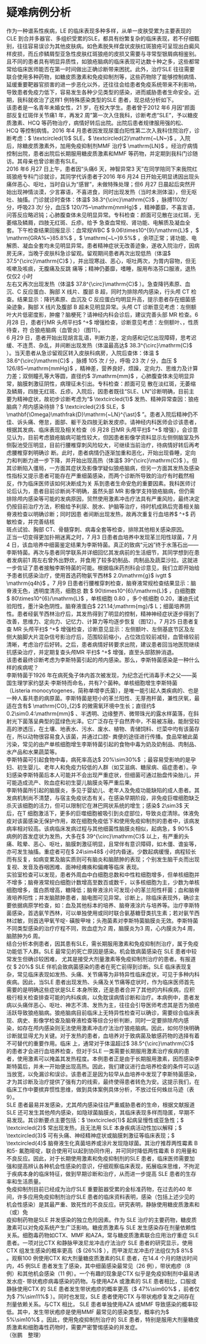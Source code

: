 # 疑难病例分析  
作为一种谱系性疾病，LE 的临床表现多种多样，从单一皮肤受累为主要表现的CLE 到合并多器官、多组织受累的SLE，都具有纷繁复杂的临床表现，若不仔细甄别，往往容易误诊为其他皮肤病。如色素脱失样盘状皮肤红斑狼疮可呈现出白癜风样皮损，而丘疹鳞屑型亚急性皮肤红斑狼疮的皮损又需要与寻常型银屑病相鉴别。且不同的患者具有明显异质性，如狼疮脑病的临床表现可达数十种之多，这些都常常给临床医师能否在第一时间做出正确诊断带来困扰。此外，治疗SLE 往往需要联合使用多种药物，如糖皮质激素和免疫抑制剂等，这些药物除了能够控制病情、延缓重要靶器官损害的进一步恶化以外，还往往会给患者免疫系统带来不利影响，导致患者免疫力低下，容易发生各种少见类型的感染，进而威胁患者生命安全。近期，我科就收治了这样1 例特殊感染类型的SLE 患者，现总结分析如下。  
该患者是一名青年未婚女性，21 岁，在校大学生。患者曾于2012 年6 月因“颜面部反复红斑伴关节痛1 年，再发2 周”第一次入住我科，诊断考虑“SLE”，予以糖皮质激素、HCQ 等药物治疗，病情好转后出院。出院后患者规律服用强的松、 HCQ 等控制病情。2016 年4 月患者因发现尿蛋白阳性第二次入我科住院治疗，诊断考虑：$ \textcircled{1}$    SLE，$ \textcircled{2}\mathrm{~LN~}$    。入院后，除糖皮质激素外，加用免疫抑制剂MMF 治疗$ \mathrm{LN}$    。经治疗病情控制出院，患者出院后长期服用糖皮质激素和MMF 等药物，并定期到我科门诊随访。其母亲也曾诊断患有SLE。  
2016 年6 月27 日上午，患者因“头痛6 天，神智异常3 天”在同学陪同下来我院红斑狼疮专科门诊就诊，其同学代诉患者于2016 年6 月24 日开始无明显诱因出现头痛伴恶心、呕吐，当时自认为“感冒”，未做特殊处理；但6 月27 日晨起后突然开始出现神情淡漠，少言寡语，不喜进食，同时出现发热（当时未测体温），但无呕吐、抽搐。门诊就诊时查体：体温$ 38.3^{\circ}\mathrm{C}$    ，脉搏110次/ 分，呼吸23 次/ 分，血压$ 120/75~\mathrm{mmHg}$    ，精神萎靡，不喜言语，问答反应略迟钝；心肺腹查体未见明显异常。专科检查：颜面可见散在淡红斑，无萎缩及鳞屑，四肢无红斑、丘疹。给予 急查血常规、肾功能、电解质及凝血全套。下午检查结果回报显示：血常规WBC $ 9.06\times10^{9}/\mathrm{L}$    ，$ \mathrm{GRA\%~}85.8\%$ ，$ \mathrm{~L~}9.5\%$ ，余项正常；肾功能、电解质、凝血全套均未见明显异常。患者精神症状无改善迹象，遂收入院治疗，因病房无床，当晚于皮肤科急诊留观。留观期间患者再次出现低热（体温$ 37.5^{\circ}\mathrm{C}$    ），并出现寒战、恶心，呕吐两次，为胃内容物，但无咳嗽及咳痰，无腹痛及反跳 痛等；精神仍萎靡，嗜睡，服用布洛芬口服液，退热仅仅2 小时  
左右又再次出现发热（体温$ 37.8^{\circ}\mathrm{C}$    ）。急查降钙素原、血沉、C 反应蛋白、胸部 X 线片、腹部 B 超，同时为排除颅内感染，行头颅 CT 检查。结果显示：降钙素原、血沉及 C 反应蛋白均明显升高，提示患者存在细菌感染迹象，胸部 X 线片及腹部 B 超未见明显异常。头颅 CT 诊断意见考虑：左侧额叶大片低密度影，肿瘤？脑梗死？请神经内科会诊后，建议完善头部 MR 检查。6月28 日，患者行MR 头颅平扫$ ^+$  增强检查，诊断意见考虑：左侧额叶、，性质待查，符 合狼疮脑病（血管炎）（图11）。  
6 月29 日，患者开始出现胡言乱语，判断力差，定向感和记忆出现障碍，思考迟缓、不连贯、杂乱，并间断出现发热（体温最高达$ 38.3^{\circ}\mathrm{C}$    ）。当天患者从急诊留观区转入皮肤科病房，入院后查体：体温 $ 38.6^{\circ}\mathrm{C}$     ，脉搏 105  次 /  分，呼吸 23  次 /  分，血压 $ 126/85~\mathrm{mmHg}$    ，精神差，营养良好，烦躁，定向力、思维力及计算力差；双侧瞳孔等大等圆，直径约$ 3\mathrm{mm}$    ，心肺腹查体未见明显异常，脑膜刺激征阴性，病理征未引出。专科检查：颜面可见 散在淡红斑，无萎缩及鳞屑，四肢无红斑、丘疹。入院后，因患者既往“SLE、LN”诊断明确，目前主要为精神症状，故初步诊断考虑为“$ \textcircled{1}$    发热、精神异常查因：狼疮脑病？颅内感染待排？$ \textcircled{2}$    SLE，$ \mathbf{\Omega}\mathfrak{D}\mathrm{~LN}^{\ast}$    ”。患者入院后精神仍不佳、诉头痛、倦怠，面部、躯干及四肢无新发皮疹。请神经内科医师会诊该患者，根据其发病、临床表现及相关检查（6 月28 日MR 头颅平扫$ ^+$  增强），会诊意见认为，目前考虑狼疮脑病可能性较大，但因患者影像学资料显示左侧侧脑室及外侧裂池受压明显，目前行腰椎穿刺风险较大，可继续当前治疗，待病情好转后再考虑腰椎穿刺明确诊 断。此时，患者病情仍逐渐加重和恶化，开始出现昏睡，定向力和判断力进一步下降，并开始出现高热（体温$ 39^{\circ}\mathrm{C}$    ）。但其诊断陷入僵局，一方面其症状及影像学疑似狼疮脑病，但另一方面其发热及感染性指标又提示患者可能存在严重细菌感染，而两个诊断所导致的治疗有时截然相反，作为临床医师该如何决断成为关 系到患者生命安危的重要因素。我科医师讨论后认为，患者目前诊断尚不明确，虽然头部 MR 影像学支持狼疮脑病，但仍需排除颅内感染等可能的发病原因，贸然使用激素冲击疗法具有严重风险，最终决定仍按目前治疗方法，积极给予利尿、脱水、护脑等治疗，待时机成熟后完善相关脑脊液检查以明确诊断；同时因患 者间断出现发热，故再次重复行血培养$ ^+$  药敏检查，并完善结核  
斑点试验、胸部 CT、骨髓穿刺、病毒全套等检查，排除其他相关感染原因。  
正当一切变得更加扑朔迷离之时，7 月3 日患者血培养中发现革兰阳性球菌，7 月4 日，该血培养中细菌鉴定结果为李斯特菌。真正的致病“元凶”终于水落石出——李斯特菌。再次与患者同学联系并详细回忆其发病前的生活细节，其同学想到在患者发病前1 周左右曾外出野炊，并食用了较多奶制品、肉制品及蔬菜沙拉。这就进一步佐证了患者接触李斯特菌的可能。根据临床药剂科会诊意见，我们立即开始给予患者抗感染治疗，使用首选药物氨苄西林$ 2.0\mathrm{g}$     ivgtt $ \mathrm{q4h}$    。7 月9 日患者行腰椎穿刺检查，脑脊液常规检查结果显示：脑脊液无色，透明度清亮，细胞总 数 $ 90\times10^{6}/\mathrm{L}$     ，白细胞数 $ 80\times10^{6}/\mathrm{L}$     ，单核细胞 0.80 ，多个核细胞 0.20，潘迪氏试验阳性，墨汁染色阴性。脑脊液蛋白$ 221.14\;\mathrm{mg}/$ L；细菌培养阴性。患者经氨苄西林治疗后，其发热得到了明显的控制，精神神经症状逐步得到了改善，思维力、定向力、记忆力、计算力等均逐步恢复（图12）。7 月25 日患者复查 MR 头颅平扫$ ^+$  增强检查，诊断意见显示：左侧额叶、左侧基底节区及左侧大脑脚大片混杂信号影治疗后，范围较前缩小，占位效应较前减轻，血管缘较前清晰，考虑治疗后好转。之后，患者病情好转要求出院，建议患者回当地医院继续抗感染治疗，并定期复查头颅MR 平扫$ ^+$  增强，直至头部脓肿消退。  
该患者最终诊断考虑为李斯特菌引起的颅内感染。那么，李斯特菌感染是一种什么样的疾病呢？  
李斯特菌于1926 年在病死兔子体内首次被发现，为纪念近代消毒手术之父——英国生理学家约瑟夫·李斯特而命名，共有7个菌种。单核细胞增生李斯特菌（Listeria monocytogenes，简称单增李氏菌），是唯一能引起人类疾病的、也是一种人畜共患的病原菌。李斯特菌是短小的革兰阳性、无芽孢杆菌，兼性厌氧，最适在含有$ \mathrm{CO}_{2}$     的微需氧环境中生长；直径约$ 0.2\sim0.4\:\mathrm{mm}$    、半透明、边缘整齐、微带珠光的露水样菌落，在斜射光下菌落呈典型的蓝绿色光泽。它广泛存在于自然界中，不易被冻融，能耐受较高的渗透压，在土壤、地表水、污水、废水、植物、青储饲料、烂菜中均有该菌存在，所以动物很容易食入该菌，并通过口腔- 粪便的途径进行传播。食品常被此菌污染，常见的由产单核细胞增生李斯特菌引起的食物中毒为奶及奶制品、肉制品、水产品和水果蔬菜等。  
李斯特菌可引起食物中毒，病死率高达$ 20\%\sim30\%$ ；最容易受影响的是孕妇、初生婴儿、老年人和免疫力较低的人群（如艾滋病、糖尿病、癌症患者）。孕妇感染李斯特菌后本人可能并不会出现严重症状，但细菌可通过胎盘传染胎儿，并可能造成流产、败血症和初生婴儿脑膜炎等严重后果。  
李斯特菌所引起的脑膜炎，多见于婴幼儿、老年人及免疫功能缺陷的成人患者。其发病机制尚不清楚，与宿主免疫状态有关。在感染早期阶段，非免疫巨噬细胞缺乏杀灭该细胞的活力，但可以限制它在淋巴网状系统的增生；感染$ 2\sim3$  天后，在T 细胞激活下，更多的巨噬细胞被吸引到炎症部位，导致炎症清除。体液免疫对该菌感染无保护作用，故在细胞免疫低下和使用免疫抑制剂的患者中，该病发病率相对较高。该病临床发病过程与其他细菌性脑膜炎相似，起病急，$ 90\%$  病例的首发症状为发热，大多在$ 39^{\circ}\mathrm{C}$    以上，有严重的头痛、眩晕、恶心、呕吐，脑膜刺激征明显，且常伴有意识障碍，如木僵、谵妄等，亦可发生抽搐。重症者可在$ 24\sim48$  小时内昏迷。少数起病缓慢，病程较长而有反复，如病变累及脑实质则可有脑炎和脑脓肿的表现；个别发生脑干炎而出现复视、发音及吞咽困难、面神经瘫痪和偏瘫等临床 表现。  
实验室检查可以发现，患者外周血中白细胞总数和中性粒细胞增多，但单核细胞并不增多；脑脊液常规白细胞计数增高至数百或数千，以多核细胞为主，少数为单核细胞增多，蛋白质增高，糖降低；脑脊液涂片可发现小的革兰阳性杆菌；血和脑脊液培养阳性；并发脑脓肿患者，脑电图可见异常。诊断上，除临床表现外，确诊主要依据病原学检查，如：血及其他标本的培养、脑脊液涂片与培养等。治疗李斯特菌感染，首选氨苄西林，可以单独使用或同时联合氨基糖苷类抗生素；若对氨苄西林过敏，则首选甲氧苄啶- 磺胺甲唑；头孢菌素对李斯特菌脑膜炎无效。李斯特菌不同类型感染的治疗疗程不同，败血症为2 周，脑膜炎为3 周，心内膜炎为4 周，脑脓肿为6 周。  
结合分析本例患者，因其患有SLE，需长期服用激素和免疫抑制剂治疗，属于免疫功能低下人群。SLE 最常见的死亡原因是感染。机会致病菌感染在  SLE  患者中较常发生但确诊较困难， 尤其是接受大剂量激素等免疫抑制剂治疗的患者。有报道仅 $ 20\%$    SLE 伴机会致病菌感染的患者在死亡前得到诊断。SLE 临床表现复杂，常见临床表现如发热、头痛、关节痛等为非特异性临床症状，可见于多种内科疾病。因此，当SLE 患者出现发热、头痛及关节痛等症状时，作为临床医师首先需要的是明确这些症状是SLE 本身所致，还是患者合并了其他的内科疾病，应积极行相关检查排查可能的内科疾病，以免耽误病情诊断和治疗。本病例中，患者发病以头痛伴恶心、呕吐、神志不清、发热为主，往往会引导医师考虑其是否为狼疮活跃导致狼疮脑病。狼疮脑病目前临床上无特异性检查可以确诊，需要综合临床表现、病史、影像学检查及脑脊液检查等综合分析判断，同时一定要排除颅内感 染，如存在颅内感染则无法使用激素冲击疗法治疗狼疮脑病。因此，如何尽快明确诊断就显得尤为关键。对于发热的患者，血培养对于致病菌及敏感药物的选择有着不可替代的重要作用。临床 上，通常对于体温超过$ 38.5^{\circ}\mathrm{C}$    的患者才会进行血培养检查，但对于SLE 一类需要长期服用激素治疗疾病的患者，使用激素可以掩盖其发热程度。本例患者正是由于长期服用激素，因而感染李斯特菌后，并未一开始便出现高热。因此，我们建议进行血培养检查的条件可以适当放宽，以免漏诊和误诊。该患者正是因为较早从血培养中发现了李斯特菌感染，才为其诊断及治疗提供了强有力的线索，最终使得患者转危为安。这提示我们，在临床工作中要摈弃惯性思维，做到具体案例具体分析，不放过任何蛛丝马迹（表9）。  
SLE 患者最易并发感染，尤其颅内感染往往严重威胁患者的生命，根据文献报道SLE 还可发生其他颅内感染，如隐球菌脑膜炎，其临床表现多样而隐匿，早期不易发现。其诊断要点主要包括：$ \textcircled{1}$    起病呈慢性或亚急性；$ \textcircled{2}$    常出现发热，且无法用 SLE 本身疾病活动性加以解释；$ \textcircled{3}$    可有头痛、神经精神症状或脑膜刺激征等临床表现；$ \textcircled{4}$    脑脊液生化真菌培养或涂片发现隐球菌。其治疗推荐两性霉素 B 和5- 氟胞嘧啶，联合使用可以起到协同作用，并可同时降低两性霉素 B 的用量和不良反应。因此，对于长期使用激素和免疫抑制剂的SLE 患者，临床医师需要加强和提高辨认各种机会性感染的意识，仔细观察临床表现，拓展临床思维，不拘泥于疾病本身的临床特征，做到早期诊断和治疗，从而进一步提高 SLE 患者的生存率和生活质量。  
免疫抑制剂目前已经成为治疗SLE 重要脏器受累的金标准药物，在过去的40 年间，许多应用免疫抑制剂治疗SLE 患者的临床资料表明，感染（包括上述少见的机会性感染）是其最严重、致死性的不良反应。研究表明，静脉使用糖皮质激素和（或）免  
疫抑制药物是SLE 并发感染的独立危险因素。作为 SLE 治疗的主要药物，糖皮质激素可以对免疫系统产生广泛影响。糖皮质激素与 SLE 发生感染存在剂量依赖性关系。细胞毒药物如CTX、MMF 和AZA，常与糖皮质激素联合应用治疗重症 SLE 患者。一项对比CTX 和静脉甲泼尼龙冲击疗法治疗 SLE 患者的研究显示，使用CTX 组发生感染的概率更高（$ (26\%)$ ），而甲泼尼龙冲击疗法组仅为$ 8\%$ 。观察100 例使用CTX 和大剂量糖皮质激素的SLE 患者，在14.4 个月的随访时间内，45 例SLE 患者发生了感染，其中细菌感染最常见（26 例），带状疱疹（8 例）和其他机会感染（11 例）。一个有趣的现象是CTX 似乎是免疫抑制剂中最易诱发水痘- 带状疱疹病毒感染的药物。与使用AZA 或激素的 SLE 患者相比，口服或静脉使用CTX 的 SLE 患者发生带状疱疹的概率更高（$ 47\%\sim60\%$ ，前者仅为$ 7\%\sim11\%$ ）。同时也发现，SLE 患者使用CTX 与带状疱疹复发之间存在剂量依赖关系。与CTX 相比， SLE 患者单独使用AZA 或MMF 导致感染的概率较低。其中，发生带状疱疹是使用MMF 最常见的感染类型，概率约为$ 5\%\sim10\%$ 。因此，使用免疫抑制剂治疗的 SLE 患者，特别是服用大剂量糖皮质激素和细胞毒性药物时，需要严密警惕感染的并发症。  
（张鹏　整理）  